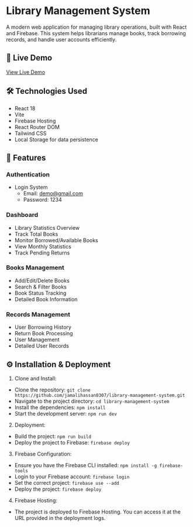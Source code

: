 # Library Management System

A modern web application for managing library operations, built with React and Firebase. This system helps librarians manage books, track borrowing records, and handle user accounts efficiently.

## 🚀 Live Demo

[View Live Demo](https://library-mgmt-jamalihassan0307.web.app)

## 🛠️ Technologies Used

- React 18
- Vite
- Firebase Hosting
- React Router DOM
- Tailwind CSS
- Local Storage for data persistence

## 📝 Features

### Authentication

- Login System
  - Email: demo@gmail.com
  - Password: 1234

### Dashboard

- Library Statistics Overview
- Track Total Books
- Monitor Borrowed/Available Books
- View Monthly Statistics
- Track Pending Returns

### Books Management

- Add/Edit/Delete Books
- Search & Filter Books
- Book Status Tracking
- Detailed Book Information

### Records Management

- User Borrowing History
- Return Book Processing
- User Management
- Detailed User Records

## ⚙️ Installation & Deployment

1. Clone and Install:

- Clone the repository: `git clone https://github.com/jamalihassan0307/library-management-system.git`
- Navigate to the project directory: `cd library-management-system`
- Install the dependencies: `npm install`
- Start the development server: `npm run dev`

2. Deployment:

- Build the project: `npm run build`
- Deploy the project to Firebase: `firebase deploy`

3. Firebase Configuration:

- Ensure you have the Firebase CLI installed: `npm install -g firebase-tools`
- Login to your Firebase account: `firebase login`
- Set the correct project: `firebase use --add`
- Deploy the project: `firebase deploy`

4. Firebase Hosting:

- The project is deployed to Firebase Hosting. You can access it at the URL provided in the deployment logs.
